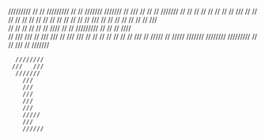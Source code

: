 
/////////   //       //   /////////   //       //    ///////          ///////    //               ///        //         //   //    /////// 
   //       //       //      //       //       //   //     //       ///          //              // //        //       //    //   //     //
   //       //       //      //       //       //    ///           //            //             //   //        //     //     //    ///     
   //       //       //      //       //       //      ////        //            //            /////////        //   //      //      ////  
   //        ///   ///       //        ///   ///   //     ///       ///          //           //       //        // //       //  //     ///
   //          /////         //          /////      ///////           ////////   /////////   //         //        ///        //   ///////  


      ////////
     ///   ///
      ///////
        ///
        ///
        ///
        ///
        ///
        /////
        ///
        //////
